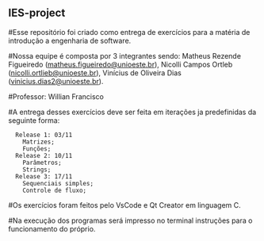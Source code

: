 ## IES-project

#Esse repositório foi criado como entrega de exercícios para a matéria de introdução a engenharia de software.

#Nossa equipe é composta por 3 integrantes sendo: Matheus Rezende Figueiredo (matheus.figueiredo@unioeste.br), Nicolli Campos Ortleb (nicolli.ortlieb@unioeste.br), Vinícius de Oliveira Dias (vinicius.dias2@unioeste.br).

#Professor: Willian Francisco

#A entrega desses exercícios deve ser feita em iterações ja predefinidas da seguinte forma:
      
      Release 1: 03/11
        Matrizes;
        Funções;
      Release 2: 10/11
        Parâmetros;
        Strings;
      Release 3: 17/11
        Sequenciais simples;
        Controle de fluxo;

#Os exercícios foram feitos pelo VsCode e Qt Creator em linguagem C.

#Na execução dos programas será impresso no terminal instruções para o funcionamento do próprio.

